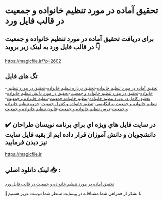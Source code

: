 # تحقیق آماده در مورد تنظیم خانواده و جمعیت در قالب فایل ورد

## برای دریافت تحقیق آماده در مورد تنظیم خانواده و جمعیت در قالب فایل ورد به لینک زیر بروید 👇

https://magicfile.ir/?p=2602

## تگ های فایل

-[ تحقيق آماده در مورد تنظيم خانواده](https://magicfile.ir/product/%d8%aa%d8%ad%d9%82%d9%8a%d9%82-%d8%a2%d9%85%d8%a7%d8%af%d9%87-%d8%aa%d9%86%d8%b8%d9%8a%d9%85-%d8%ae%d8%a7%d9%86%d9%88%d8%a7%d8%af%d9%87-%d9%88-%d8%ac%d9%85%d8%b9%d9%8a%d8%aa-%d8%af%d8%b1-%d9%82%d8%a7%d9%84%d8%a8-%d9%81%d8%a7%d9%8a%d9%84-%d9%88%d8%b1%d8%af/)-[تحقیق درباره تنظیم خانواده](https://magicfile.ir/product/%d8%aa%d8%ad%d9%82%d9%8a%d9%82-%d8%a2%d9%85%d8%a7%d8%af%d9%87-%d8%aa%d9%86%d8%b8%d9%8a%d9%85-%d8%ae%d8%a7%d9%86%d9%88%d8%a7%d8%af%d9%87-%d9%88-%d8%ac%d9%85%d8%b9%d9%8a%d8%aa-%d8%af%d8%b1-%d9%82%d8%a7%d9%84%d8%a8-%d9%81%d8%a7%d9%8a%d9%84-%d9%88%d8%b1%d8%af/)-[تحقیق در مورد تنظیم خانواده](https://magicfile.ir/product/%d8%aa%d8%ad%d9%82%d9%8a%d9%82-%d8%a2%d9%85%d8%a7%d8%af%d9%87-%d8%aa%d9%86%d8%b8%d9%8a%d9%85-%d8%ae%d8%a7%d9%86%d9%88%d8%a7%d8%af%d9%87-%d9%88-%d8%ac%d9%85%d8%b9%d9%8a%d8%aa-%d8%af%d8%b1-%d9%82%d8%a7%d9%84%d8%a8-%d9%81%d8%a7%d9%8a%d9%84-%d9%88%d8%b1%d8%af/)-[تحقیق در مورد تنظیم خانواده و جمعیت](https://magicfile.ir/product/%d8%aa%d8%ad%d9%82%d9%8a%d9%82-%d8%a2%d9%85%d8%a7%d8%af%d9%87-%d8%aa%d9%86%d8%b8%d9%8a%d9%85-%d8%ae%d8%a7%d9%86%d9%88%d8%a7%d8%af%d9%87-%d9%88-%d8%ac%d9%85%d8%b9%d9%8a%d8%aa-%d8%af%d8%b1-%d9%82%d8%a7%d9%84%d8%a8-%d9%81%d8%a7%d9%8a%d9%84-%d9%88%d8%b1%d8%af/)-[تحقیق در مورد دانش تنظیم خانواده](https://magicfile.ir/product/%d8%aa%d8%ad%d9%82%d9%8a%d9%82-%d8%a2%d9%85%d8%a7%d8%af%d9%87-%d8%aa%d9%86%d8%b8%d9%8a%d9%85-%d8%ae%d8%a7%d9%86%d9%88%d8%a7%d8%af%d9%87-%d9%88-%d8%ac%d9%85%d8%b9%d9%8a%d8%aa-%d8%af%d8%b1-%d9%82%d8%a7%d9%84%d8%a8-%d9%81%d8%a7%d9%8a%d9%84-%d9%88%d8%b1%d8%af/)-[تحقیق کامل در مورد تنظیم خانواده](https://magicfile.ir/product/%d8%aa%d8%ad%d9%82%d9%8a%d9%82-%d8%a2%d9%85%d8%a7%d8%af%d9%87-%d8%aa%d9%86%d8%b8%d9%8a%d9%85-%d8%ae%d8%a7%d9%86%d9%88%d8%a7%d8%af%d9%87-%d9%88-%d8%ac%d9%85%d8%b9%d9%8a%d8%aa-%d8%af%d8%b1-%d9%82%d8%a7%d9%84%d8%a8-%d9%81%d8%a7%d9%8a%d9%84-%d9%88%d8%b1%d8%af/)-[تنظیم خانواده جمعیت](https://magicfile.ir/product/%d8%aa%d8%ad%d9%82%d9%8a%d9%82-%d8%a2%d9%85%d8%a7%d8%af%d9%87-%d8%aa%d9%86%d8%b8%d9%8a%d9%85-%d8%ae%d8%a7%d9%86%d9%88%d8%a7%d8%af%d9%87-%d9%88-%d8%ac%d9%85%d8%b9%d9%8a%d8%aa-%d8%af%d8%b1-%d9%82%d8%a7%d9%84%d8%a8-%d9%81%d8%a7%d9%8a%d9%84-%d9%88%d8%b1%d8%af/)-[تنظیم خانواده و جمعیت](https://magicfile.ir/product/%d8%aa%d8%ad%d9%82%d9%8a%d9%82-%d8%a2%d9%85%d8%a7%d8%af%d9%87-%d8%aa%d9%86%d8%b8%d9%8a%d9%85-%d8%ae%d8%a7%d9%86%d9%88%d8%a7%d8%af%d9%87-%d9%88-%d8%ac%d9%85%d8%b9%d9%8a%d8%aa-%d8%af%d8%b1-%d9%82%d8%a7%d9%84%d8%a8-%d9%81%d8%a7%d9%8a%d9%84-%d9%88%d8%b1%d8%af/)-[تنظیم خانواده و جمعیت به انگلیسی](https://magicfile.ir/product/%d8%aa%d8%ad%d9%82%d9%8a%d9%82-%d8%a2%d9%85%d8%a7%d8%af%d9%87-%d8%aa%d9%86%d8%b8%d9%8a%d9%85-%d8%ae%d8%a7%d9%86%d9%88%d8%a7%d8%af%d9%87-%d9%88-%d8%ac%d9%85%d8%b9%d9%8a%d8%aa-%d8%af%d8%b1-%d9%82%d8%a7%d9%84%d8%a8-%d9%81%d8%a7%d9%8a%d9%84-%d9%88%d8%b1%d8%af/)-[تنظیم خانواده و کنترل جمعیت](https://magicfile.ir/product/%d8%aa%d8%ad%d9%82%d9%8a%d9%82-%d8%a2%d9%85%d8%a7%d8%af%d9%87-%d8%aa%d9%86%d8%b8%d9%8a%d9%85-%d8%ae%d8%a7%d9%86%d9%88%d8%a7%d8%af%d9%87-%d9%88-%d8%ac%d9%85%d8%b9%d9%8a%d8%aa-%d8%af%d8%b1-%d9%82%d8%a7%d9%84%d8%a8-%d9%81%d8%a7%d9%8a%d9%84-%d9%88%d8%b1%d8%af/)-[جزوه تنظیم خانواده و جمعیت](https://magicfile.ir/product/%d8%aa%d8%ad%d9%82%d9%8a%d9%82-%d8%a2%d9%85%d8%a7%d8%af%d9%87-%d8%aa%d9%86%d8%b8%d9%8a%d9%85-%d8%ae%d8%a7%d9%86%d9%88%d8%a7%d8%af%d9%87-%d9%88-%d8%ac%d9%85%d8%b9%d9%8a%d8%aa-%d8%af%d8%b1-%d9%82%d8%a7%d9%84%d8%a8-%d9%81%d8%a7%d9%8a%d9%84-%d9%88%d8%b1%d8%af/)-[درس تنظیم خانواده و جمعیت](https://magicfile.ir/product/%d8%aa%d8%ad%d9%82%d9%8a%d9%82-%d8%a2%d9%85%d8%a7%d8%af%d9%87-%d8%aa%d9%86%d8%b8%d9%8a%d9%85-%d8%ae%d8%a7%d9%86%d9%88%d8%a7%d8%af%d9%87-%d9%88-%d8%ac%d9%85%d8%b9%d9%8a%d8%aa-%d8%af%d8%b1-%d9%82%d8%a7%d9%84%d8%a8-%d9%81%d8%a7%d9%8a%d9%84-%d9%88%d8%b1%d8%af/)-[قانون تنظيم خانواده و جمعيت](https://magicfile.ir/product/%d8%aa%d8%ad%d9%82%d9%8a%d9%82-%d8%a2%d9%85%d8%a7%d8%af%d9%87-%d8%aa%d9%86%d8%b8%d9%8a%d9%85-%d8%ae%d8%a7%d9%86%d9%88%d8%a7%d8%af%d9%87-%d9%88-%d8%ac%d9%85%d8%b9%d9%8a%d8%aa-%d8%af%d8%b1-%d9%82%d8%a7%d9%84%d8%a8-%d9%81%d8%a7%d9%8a%d9%84-%d9%88%d8%b1%d8%af/)

## ✔️ در سايت فايل هاي ويژه اي براي برنامه نويسان طراحان دانشجويان و دانش آموزان قرار داده ايم از بقيه فايل سايت نيز ديدن فرماييد

https://magicfile.ir


## لينک دانلود اصلي 📥 :

[تحقیق آماده در مورد تنظیم خانواده و جمعیت در قالب فایل ورد](https://magicfile.ir/product/%d8%aa%d8%ad%d9%82%d9%8a%d9%82-%d8%a2%d9%85%d8%a7%d8%af%d9%87-%d8%aa%d9%86%d8%b8%d9%8a%d9%85-%d8%ae%d8%a7%d9%86%d9%88%d8%a7%d8%af%d9%87-%d9%88-%d8%ac%d9%85%d8%b9%d9%8a%d8%aa-%d8%af%d8%b1-%d9%82%d8%a7%d9%84%d8%a8-%d9%81%d8%a7%d9%8a%d9%84-%d9%88%d8%b1%d8%af/) 


🙏با تشکر از همراهي شما مشتاقانه در وبسایت منتظر شما دوست عزیز هستیم

